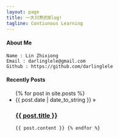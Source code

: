 ```yaml
---
layout: page
title: 一大只熊的Blog! 
tagline: Contiunous Learning 
---
```

#### About Me
    Name : Lin Zhixiong 
    Email : darlinglele@gmail.com 
    Github : https://github.com/darlinglele 

#### Recently Posts
<ul class="posts">
  {% for post in site.posts %}
    <li><span>{{ post.date | date_to_string }}</span> &raquo;<h3> <a href="{{ BASE_PATH }}{{ post.url }}">{{ post.title }}</a></h3></li>

    {{ post.content }} {% endfor %}
</ul>

